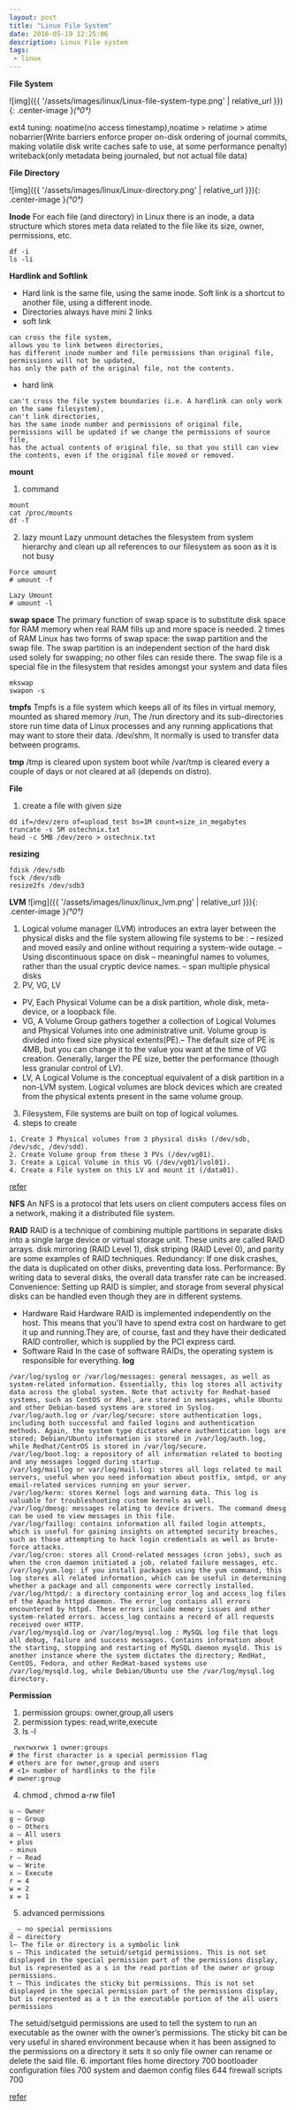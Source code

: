 ```yaml
---
layout: post
title: "Linux File System"
date: 2016-05-19 12:25:06
description: Linux File system
tags: 
 - linux
---
```


**File System**

![img]({{ '/assets/images/linux/Linux-file-system-type.png' | relative_url }}){: .center-image }*(°0°)*

ext4 tuning: 
noatime(no access timestamp),noatime > relatime > atime
nobarrier(Write barriers enforce proper on-disk ordering of journal commits, making volatile disk write caches safe to use, at some performance penalty)
writeback(only metadata being journaled, but not actual file data)

**File Directory**

![img]({{ '/assets/images/linux/Linux-directory.png' | relative_url }}){: .center-image }*(°0°)*

**Inode**
For each file (and directory) in Linux there is an inode, a data structure which stores meta data related to the file like its size, owner, permissions,
etc.

```
df -i
ls -li
```

**Hardlink and Softlink**
- Hard link is the same file, using the same inode. Soft link is a shortcut to another file, using a different inode.
- Directories always have mini 2 links
- soft link
```
can cross the file system,
allows you to link between directories,
has different inode number and file permissions than original file,
permissions will not be updated,
has only the path of the original file, not the contents.
```
- hard link
```
can't cross the file system boundaries (i.e. A hardlink can only work on the same filesystem),
can't link directories,
has the same inode number and permissions of original file,
permissions will be updated if we change the permissions of source file,
has the actual contents of original file, so that you still can view the contents, even if the original file moved or removed.
```

**mount**
1. command
```
mount
cat /proc/mounts
df -T
```
2. lazy mount
Lazy unmount detaches the filesystem from system hierarchy and clean up all references to our filesystem as soon as it is not busy 
```
Force umount
# umount -f

Lazy Umount
# umount -l
```

**swap space**
The primary function of swap space is to substitute disk space for RAM memory when real RAM fills up and more space is needed.
2 times of RAM
Linux has two forms of swap space: the swap partition and the swap file. The swap partition is an independent section of the hard disk used solely for swapping; no other files can reside there. The swap file is a special file in the filesystem that resides amongst your system and data files
```
mkswap
swapon -s
```

**tmpfs**
Tmpfs is a file system which keeps all of its files in virtual memory, mounted as shared memory /run, The /run directory and its sub-directories store run time data of Linux processes and any running applications that may want to store their data. /dev/shm, It normally is used to transfer data between programs.

**tmp**
/tmp is cleared upon system boot while /var/tmp is cleared every a couple of days or not cleared at all (depends on distro).

**File**
1. create a file with given size
```
dd if=/dev/zero of=upload_test bs=1M count=size_in_megabytes
truncate -s 5M ostechnix.txt
head -c 5MB /dev/zero > ostechnix.txt
```
**resizing**
```
fdisk /dev/sdb
fsck /dev/sdb
resize2fs /dev/sdb3
```

**LVM**
![img]({{ '/assets/images/linux/linux_lvm.png' | relative_url }}){: .center-image }*(°0°)*
1. Logical volume manager (LVM) introduces an extra layer between the physical disks and the file system allowing file systems to be :
– resized and moved easily and online without requiring a system-wide outage.
– Using discontinuous space on disk
– meaningful names to volumes, rather than the usual cryptic device names.
– span multiple physical disks
2. PV, VG, LV
- PV, Each Physical Volume can be a disk partition, whole disk, meta-device, or a loopback file.
- VG, A Volume Group gathers together a collection of Logical Volumes and Physical Volumes into one administrative unit. Volume group is divided into fixed size physical extents(PE).– The default size of PE is 4MB, but you can change it to the value you want at the time of VG creation. Generally, larger the PE size, better the performance (though less granular control of LV). 
- LV, A Logical Volume is the conceptual equivalent of a disk partition in a non-LVM system. Logical volumes are block devices which are created from the physical extents present in the same volume group.
3. Filesystem, File systems are built on top of logical volumes.
4. steps to create 
```
1. Create 3 Physical volumes from 3 physical disks (/dev/sdb, /dev/sdc, /dev/sdd).
2. Create Volume group from these 3 PVs (/dev/vg01).
3. Create a Lgical Volume in this VG (/dev/vg01/lvol01).
4. Create a File system on this LV and mount it (/data01).
```
[refer](https://www.thegeekdiary.com/redhat-centos-a-beginners-guide-to-lvm-logical-volume-manager/)


**NFS**
An NFS is a protocol that lets users on client computers access files on a network, making it a distributed file system.

**RAID**
RAID is a technique of combining multiple partitions in separate disks into a single large device or virtual storage unit. These units are called RAID arrays. disk mirroring (RAID Level 1), disk striping (RAID Level 0), and parity are some examples of RAID techniques. 
Redundancy: If one disk crashes, the data is duplicated on other disks, preventing data loss.
Performance: By writing data to several disks, the overall data transfer rate can be increased.
Convenience: Setting up RAID is simpler, and storage from several physical disks can be handled even though they are in different systems.
- Hardware Raid
Hardware RAID is implemented independently on the host. This means that you'll have to spend extra cost on hardware to get it up and running.They are, of course, fast and they have their dedicated RAID controller, which is supplied by the PCI express card. 
- Software Raid
In the case of software RAIDs, the operating system is responsible for everything.
**log**
```
/var/log/syslog or /var/log/messages: general messages, as well as system-related information. Essentially, this log stores all activity data across the global system. Note that activity for Redhat-based systems, such as CentOS or Rhel, are stored in messages, while Ubuntu and other Debian-based systems are stored in Syslog.
/var/log/auth.log or /var/log/secure: store authentication logs, including both successful and failed logins and authentication methods. Again, the system type dictates where authentication logs are stored; Debian/Ubuntu information is stored in /var/log/auth.log, while Redhat/CentrOS is stored in /var/log/secure.
/var/log/boot.log: a repository of all information related to booting and any messages logged during startup.
/var/log/maillog or var/log/mail.log: stores all logs related to mail servers, useful when you need information about postfix, smtpd, or any email-related services running on your server.
/var/log/kern: stores Kernel logs and warning data. This log is valuable for troubleshooting custom kernels as well.
/var/log/dmesg: messages relating to device drivers. The command dmesg can be used to view messages in this file.
/var/log/faillog: contains information all failed login attempts, which is useful for gaining insights on attempted security breaches, such as those attempting to hack login credentials as well as brute-force attacks.
/var/log/cron: stores all Crond-related messages (cron jobs), such as when the cron daemon initiated a job, related failure messages, etc.
/var/log/yum.log: if you install packages using the yum command, this log stores all related information, which can be useful in determining whether a package and all components were correctly installed.
/var/log/httpd/: a directory containing error_log and access_log files of the Apache httpd daemon. The error_log contains all errors encountered by httpd. These errors include memory issues and other system-related errors. access_log contains a record of all requests received over HTTP.
/var/log/mysqld.log or /var/log/mysql.log : MySQL log file that logs all debug, failure and success messages. Contains information about the starting, stopping and restarting of MySQL daemon mysqld. This is another instance where the system dictates the directory; RedHat, CentOS, Fedora, and other RedHat-based systems use /var/log/mysqld.log, while Debian/Ubuntu use the /var/log/mysql.log directory.
```
**Permission**
1. permission groups: owner,group,all users
2. permission types: read,write,execute
3. ls -l
```
_rwxrwxrwx 1 owner:groups
# the first character is a special permission flag
# others are for owner,group and users
# <1> number of hardlinks to the file
# owner:group
```
4. chmod , chmod a-rw file1
```
u – Owner
g – Group
o – Others
a – All users
+ plus
- minus
r – Read
w – Write
x – Execute
r = 4
w = 2
x = 1
```
5. advanced permissions
```
_ – no special permissions
d – directory
l– The file or directory is a symbolic link
s – This indicated the setuid/setgid permissions. This is not set displayed in the special permission part of the permissions display, but is represented as a s in the read portion of the owner or group permissions.
t – This indicates the sticky bit permissions. This is not set displayed in the special permission part of the permissions display, but is represented as a t in the executable portion of the all users permissions
```
The setuid/setguid permissions are used to tell the system to run an executable as the owner with the owner’s permissions.
The sticky bit can be very useful in shared environment because when it has been assigned to the permissions on a directory it sets it so only file owner can rename or delete the said file.
6. important files
home directory 700
bootloader configuration files 700
system and daemon config files 644
firewall scripts 700

[refer](https://www.linux.com/)
